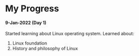 # My Progress

#### 9-Jan-2022 (Day 1)
Started learning about Linux operating system. Learned about:
1. Linux foundation
2. History and philosophy of Linux